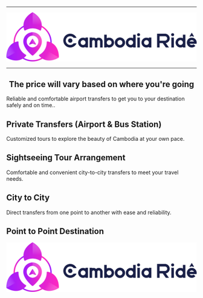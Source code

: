 <div align="center">

---
![RepoSize](logo/header.png)
</div>

---
<div align="center">
<h2>The price will vary based on where you're going</h2>

</div>

Reliable and comfortable airport transfers to get you to your destination safely and on time..
## Private Transfers (Airport & Bus Station)

Customized tours to explore the beauty of Cambodia at your own pace. 
## Sightseeing Tour Arrangement

Comfortable and convenient city-to-city transfers to meet your travel needs.
## City to City

Direct transfers from one point to another with ease and reliability.
## Point to Point Destination

<img src="logo/header.png" align="center">